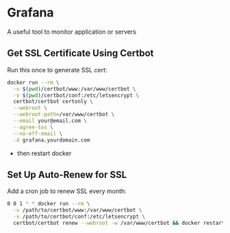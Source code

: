 # Grafana

A useful tool to monitor application or servers 

## Get SSL Certificate Using Certbot
Run this once to generate SSL cert:
```bash 
docker run --rm \
  -v $(pwd)/certbot/www:/var/www/certbot \
  -v $(pwd)/certbot/conf:/etc/letsencrypt \
  certbot/certbot certonly \
  --webroot \
  --webroot-path=/var/www/certbot \
  --email your@email.com \
  --agree-tos \
  --no-eff-email \
  -d grafana.yourdomain.com
```
- then restart docker 

## Set Up Auto-Renew for SSL
Add a cron job to renew SSL every month:
```bash
0 0 1 * * docker run --rm \
  -v /path/to/certbot/www:/var/www/certbot \
  -v /path/to/certbot/conf:/etc/letsencrypt \
  certbot/certbot renew --webroot -w /var/www/certbot && docker restart nginx
```